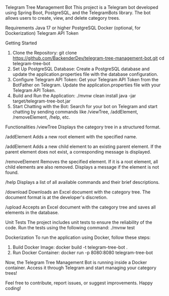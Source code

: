 Telegram Tree Management Bot
This project is a Telegram bot developed using Spring Boot, PostgreSQL, and the TelegramBots library. The bot allows users to create, view, and delete category trees.

Requirements
Java 17 or higher
PostgreSQL
Docker (optional, for Dockerization)
Telegram API Token

Getting Started

1. Clone the Repository:
git clone https://github.com/BackenderDev/telegram-tree-management-bot.git
cd telegram-tree-bot
2. Set Up PostgreSQL Database:
Create a PostgreSQL database and update the application.properties file with the database configuration.
3. Configure Telegram API Token:
Get your Telegram API Token from the BotFather on Telegram.
Update the application.properties file with your Telegram API Token.
4. Build and Run the Application:
./mvnw clean install
java -jar target/telegram-tree-bot.jar
5. Start Chatting with the Bot:
Search for your bot on Telegram and start chatting by sending commands like /viewTree, /addElement, /removeElement, /help, etc.

Functionalities
/viewTree
Displays the category tree in a structured format.

/addElement <elementName>
Adds a new root element with the specified name.

/addElement <parentElement> <childElement>
Adds a new child element to an existing parent element. If the parent element does not exist, a corresponding message is displayed.

/removeElement <elementName>
Removes the specified element. If it is a root element, all child elements are also removed. Displays a message if the element is not found.

/help
Displays a list of all available commands and their brief descriptions.

/download
Downloads an Excel document with the category tree. The document format is at the developer's discretion.

/upload
Accepts an Excel document with the category tree and saves all elements in the database.

Unit Tests
The project includes unit tests to ensure the reliability of the code. Run the tests using the following command:
./mvnw test

Dockerization
To run the application using Docker, follow these steps:
1. Build Docker Image:
docker build -t telegram-tree-bot .
2. Run Docker Container:
docker run -p 8080:8080 telegram-tree-bot


Now, the Telegram Tree Management Bot is running inside a Docker container. Access it through Telegram and start managing your category trees!

Feel free to contribute, report issues, or suggest improvements. Happy coding!
